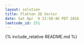 ```yaml
---
layout: solution
title: Flatten 2D Vector
date: Sat Apr  9 22:50:46 PDT 2016
leetcode_id: 251
---
```

{% include_relative README.md %}
